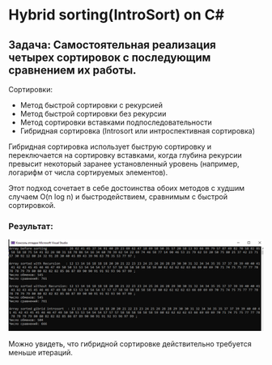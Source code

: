 # Hybrid sorting(IntroSort) on C#

## Задача: Самостоятельная реализация четырех сортировок с последующим сравнением их работы.
Сортировки:
+ Метод быстрой сортировки с рекурсией
+ Метод быстрой сортировки без рекурсии
+ Метод сортировки вставками подпоследовательности
+ Гибридная сортировка (Introsort или интроспективная сортировка)

Гибридная сортировка использует быструю сортировку и переключается на сортировку вставками, когда глубина рекурсии превысит некоторый заранее установленный уровень (например, логарифм от числа сортируемых элементов). 

Этот подход сочетает в себе достоинства обоих методов с худшим случаем O(n log n) и быстродействием, сравнимым с быстрой сортировкой.

### Результат:
![](https://github.com/komarov0512/Hybrid-sorting-on-C-/blob/main/Image%20README/2023-07-10_03-19-13.png)

Можно увидеть, что гибридной сортировке действительно требуется меньше итераций.
